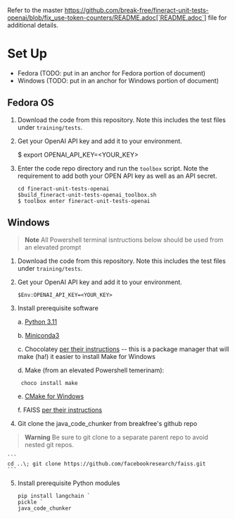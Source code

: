 Refer to the master https://github.com/break-free/fineract-unit-tests-openai/blob/fix_use-token-counters/README.adoc[`README.adoc`] file for additional details.

# Set Up
* Fedora (TODO: put in an anchor for Fedora portion of document)
* Windows (TODO: put in an anchor for Windows portion of document)

## Fedora OS


1. Download the code from this repository. Note this includes the test files under `training/tests`.
2. Get your OpenAI API key and add it to your environment.

    $ export OPENAI_API_KEY=<YOUR_KEY>

3. Enter the code repo directory and run the `toolbox` script. Note the requirement to add both your OPEN API key as well as an API secret.

    ```
    cd fineract-unit-tests-openai
    $build_fineract-unit-tests-openai_toolbox.sh
    $ toolbox enter fineract-unit-tests-openai
    ```

## Windows 
> **Note**
> All Powershell terminal isntructions below should be used from an elevated prompt

1. Download the code from this repository. Note this includes the test files under `training/tests`.
2. Get your OpenAI API key and add it to your environment.

    ```
    $Env:OPENAI_API_KEY=<YOUR_KEY>
    ```

3. Install prerequisite software
    
    a. [Python 3.11](https://www.python.org/downloads/release/python-3111/)
    
    b. [Miniconda3](https://docs.conda.io/en/latest/miniconda.html)


    c. Chocolatey [per their instructions](https://chocolatey.org/install) -- this is a package manager that will make (ha!) it easier to install Make for Windows

    d. Make (from an elevated Powershell temerinam):

        choco install make
    e. [CMake for Windows](https://cmake.org/download/)

    f. FAISS [per their instructions](https://github.com/bitsun/faiss/blob/master/INSTALL.md)

4. Git clone the java_code_chunker from breakfree's github repo
> **Warning**
> Be sure to git clone to a separate parent repo to avoid nested git repos.

    ```
    cd ..\; git clone https://github.com/facebookresearch/faiss.git
    ```

5. Install prerequisite Python modules

    ```
    pip install langchain `
    pickle `
    java_code_chunker
    ```

         
